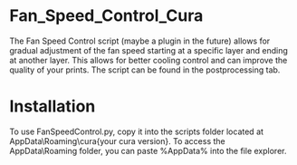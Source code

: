 # Fan_Speed_Control_Cura
The Fan Speed Control script (maybe a plugin in the future) allows for gradual adjustment of the fan speed starting at a specific layer and ending at another layer. This allows for better cooling control and can improve the quality of your prints. The script can be found in the postprocessing tab.
# Installation
To use FanSpeedControl.py, copy it into the scripts folder located at AppData\Roaming\cura\{your cura version}. 
To access the AppData\Roaming folder, you can paste %AppData% into the file explorer.
